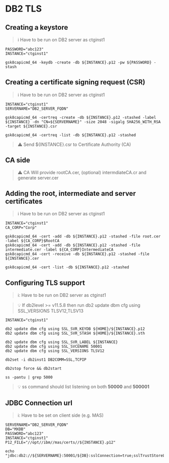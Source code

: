 # DB2 TLS

## Creating a keystore

> :information_source: Have to be run on DB2 server as ctginst1

```
PASSWORD="abc123"
INSTANCE="ctginst1"

gsk8capicmd_64 -keydb -create -db ${INSTANCE}.p12 -pw ${PASSWORD} -stash

```

## Creating a certificate signing request (CSR)

> :information_source: Have to be run on DB2 server as ctginst1

```
INSTANCE="ctginst1"
SERVERNAME="DB2_SERVER_FQDN"

gsk8capicmd_64 -certreq -create -db ${INSTANCE}.p12 -stashed -label ${INSTANCE} -dn "CN=${SERVERNAME}" -size 2048 -sigalg SHA256_WITH_RSA -target ${INSTANCE}.csr

gsk8capicmd_64 -certreq -list -db ${INSTANCE}.p12 -stashed
```

> ⚠️ Send ${INSTANCE}.csr to Certificate Authority (CA)

## CA side


> ⚠️ CA Will provide rootCA.cer, (optional) intermdiateCA.cr and generate server.cer 

## Adding the root, intermediate and server certificates

> ℹ️ Have to be run on DB2 server as ctginst1


```
INSTANCE="ctginst1"
CA_CORP="Corp"

gsk8capicmd_64 -cert -add -db ${INSTANCE}.p12 -stashed -file root.cer -label ${CA_CORP}$RootCA
gsk8capicmd_64 -cert -add -db ${INSTANCE}.p12 -stashed -file intermediate.cer -label ${CA_CORP}IntermediateCA
gsk8capicmd_64 -cert -receive -db ${INSTANCE}.p12 -stashed -file ${INSTANCE}.cer

gsk8capicmd_64 -cert -list -db ${INSTANCE}.p12 -stashed
```

## Configuring TLS support

> ℹ️: Have to be run on DB2 server as ctginst1

> :bulb: If db2level >= v11.5.8 then run db2 update dbm cfg using SSL_VERSIONS TLSV12,TLSV13


```
INSTANCE="ctginst1"

db2 update dbm cfg using SSL_SVR_KEYDB ${HOME}/${INSTANCE}.p12
db2 update dbm cfg using SSL_SVR_STASH ${HOME}/${INSTANCE}.sth

db2 update dbm cfg using SSL_SVR_LABEL ${INSTANCE}
db2 update dbm cfg using SSL_SVCENAME 50001
db2 update dbm cfg using SSL_VERSIONS TLSV12

db2set -i db2inst1 DB2COMM=SSL,TCPIP

db2stop force && db2start 

ss -pantu | grep 5000
```

> :bulb: ss command should list listening on both **50000** and **500001**

## JDBC Connection url

> ℹ️: Have to be set on client side (e.g. MAS)

```
SERVERNAME="DB2_SERVER_FQDN"
DB="MXDB"
PASSWORD="abc123"
INSTANCE="ctginst1"
P12_FILE="//opt//ibm//mas/certs//${INSTANCE}.p12"

echo "jdbc:db2://${SERVERNAME}:50001/${DB}:sslConnection=true;sslTrustStoreLocation=${P12_FILE};sslTrustStorePassword=${PASSWORD};verifyServerCertificate=false;useSSL=true;requireSSL=true;sslVersion=TLSv1.2;"
```
